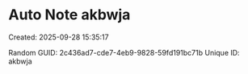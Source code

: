 ﻿# Auto Note akbwja
Created: 2025-09-28 15:35:17

Random GUID: 2c436ad7-cde7-4eb9-9828-59fd191bc71b
Unique ID: akbwja
